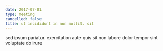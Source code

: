 ```yaml
---
date: 2017-07-01
type: meeting
cancelled: false
title: ut incididunt in non mollit. sit
---
```

sed ipsum pariatur. exercitation aute quis sit non labore dolor tempor sint voluptate do irure